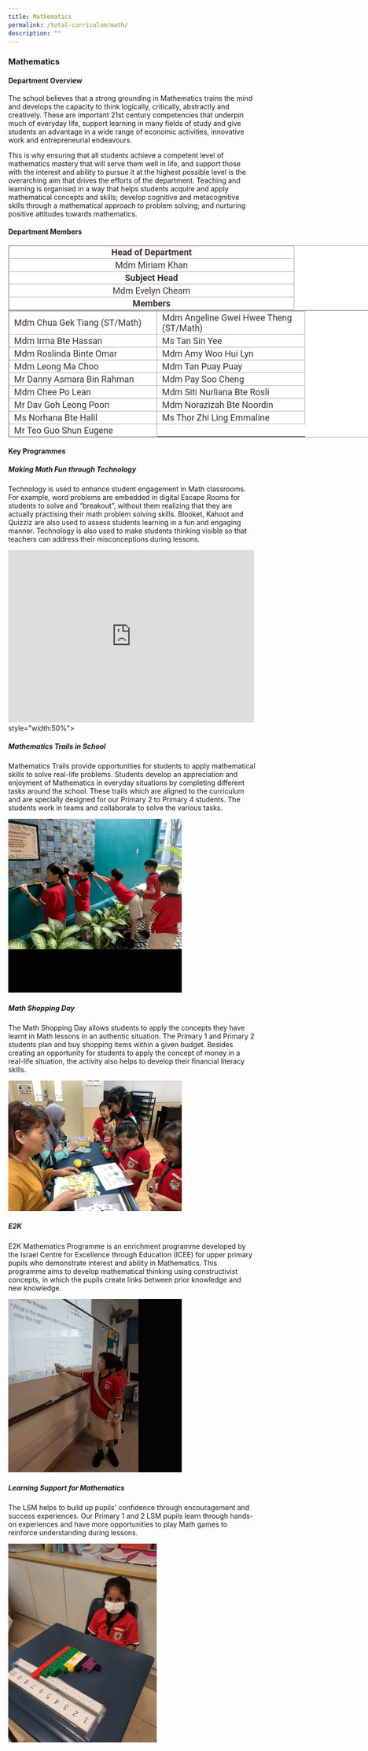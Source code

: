 ```yaml
---
title: Mathematics
permalink: /total-curriculum/math/
description: ""
---
```

### Mathematics

#### Department Overview
The school believes that a strong grounding in Mathematics trains the mind and develops the capacity to think logically, critically, abstractly and creatively. These are important 21st century competencies that underpin much of everyday life, support learning in many fields of study and give students an advantage in a wide range of economic activities, innovative work and entrepreneurial endeavours.

This is why ensuring that all students achieve a competent level of mathematics mastery that will serve them well in life, and support those with the interest and ability to pursue it at the highest possible level is the overarching aim that drives the efforts of the department. Teaching and learning is organised in a way that helps students acquire and apply mathematical concepts and skills; develop cognitive and metacognitive skills through a mathematical approach to problem solving; and nurturing positive attitudes towards mathematics.

#### Department Members

<table style="margin: auto; outline: 0px; padding: 0px; border-collapse: collapse; clear: both; border: 1px solid rgb(170, 170, 170); text-align: justify; color: rgb(61, 51, 47); font-family: Roboto, sans-serif; font-size: 18px; font-style: normal; font-variant-ligatures: normal; font-variant-caps: normal; font-weight: 400; letter-spacing: normal; orphans: 2; text-transform: none; white-space: normal; widows: 2; word-spacing: 0px; -webkit-text-stroke-width: 0px; background-color: rgb(255, 255, 255); text-decoration-thickness: initial; text-decoration-style: initial; text-decoration-color: initial; width: 760px;" class="ive_eobj_center iveo_table ives_tab_simple3"><tbody style="margin: 0px; outline: 0px; padding: 0px; text-align: justify;"><tr style="margin: 0px; outline: 0px; padding: 0px; text-align: justify;"><td style="margin: 0px; outline: 0px; padding: 2px; text-align: center; border: 1px solid rgb(170, 170, 170);" width="575" colspan="2"><b style="margin: 0px; outline: 0px; padding: 0px; text-align: justify;">Head of Department<br style="margin: 0px; outline: 0px; padding: 0px; text-align: justify;"></b></td></tr><tr style="margin: 0px; outline: 0px; padding: 0px; text-align: justify;"><td style="margin: 0px; outline: 0px; padding: 2px; text-align: center; border: 1px solid rgb(170, 170, 170);" width="575" colspan="2">Mdm Miriam Khan<br style="margin: 0px; outline: 0px; padding: 0px; text-align: justify;"></td></tr><tr style="margin: 0px; outline: 0px; padding: 0px; text-align: justify;"><td style="margin: 0px; outline: 0px; padding: 2px; text-align: center; border: 1px solid rgb(170, 170, 170);" width="575" colspan="2"><b style="margin: 0px; outline: 0px; padding: 0px; text-align: justify;">Subject Head<br style="margin: 0px; outline: 0px; padding: 0px; text-align: justify;"></b></td></tr><tr style="margin: 0px; outline: 0px; padding: 0px; text-align: justify;"><td style="margin: 0px; outline: 0px; padding: 2px; text-align: center; border: 1px solid rgb(170, 170, 170);" width="575" colspan="2">Mdm Evelyn Cheam<br style="margin: 0px; outline: 0px; padding: 0px; text-align: justify;"></td></tr><tr style="margin: 0px; outline: 0px; padding: 0px; text-align: justify;"><td style="margin: 0px; outline: 0px; padding: 2px; text-align: center; border: 1px solid rgb(170, 170, 170);" width="575" colspan="2"><b style="margin: 0px; outline: 0px; padding: 0px; text-align: justify;">Members</b></td></tr></tbody></table><table style="margin: auto; outline: 0px; padding: 0px; border-collapse: collapse; clear: both; border: 1px solid rgb(170, 170, 170); text-align: justify; color: rgb(61, 51, 47); font-family: Roboto, sans-serif; font-size: 18px; font-style: normal; font-variant-ligatures: normal; font-variant-caps: normal; font-weight: 400; letter-spacing: normal; orphans: 2; text-transform: none; white-space: normal; widows: 2; word-spacing: 0px; -webkit-text-stroke-width: 0px; background-color: rgb(255, 255, 255); text-decoration-thickness: initial; text-decoration-style: initial; text-decoration-color: initial; width: 760px;" class="ive_eobj_center iveo_table ives_tab_simple3"><tbody style="margin: 0px; outline: 0px; padding: 0px; text-align: justify;"><tr style="margin: 0px; outline: 0px; padding: 0px; text-align: justify;"><td style="margin: 0px; outline: 0px; padding: 2px 2px 2px 10px; text-align: left; border: 1px solid rgb(170, 170, 170);" width="288">Mdm Chua Gek Tiang (ST/Math)<br style="margin: 0px; outline: 0px; padding: 0px; text-align: justify;"></td><td style="margin: 0px; outline: 0px; padding: 2px 2px 2px 10px; text-align: left; border: 1px solid rgb(170, 170, 170);" width="288">Mdm Angeline Gwei Hwee Theng (ST/Math)<br style="margin: 0px; outline: 0px; padding: 0px; text-align: justify;"></td></tr><tr style="margin: 0px; outline: 0px; padding: 0px; text-align: justify;"><td style="margin: 0px; outline: 0px; padding: 2px 2px 2px 10px; text-align: left; border: 1px solid rgb(170, 170, 170);" width="288">Mdm Irma Bte Hassan<br style="margin: 0px; outline: 0px; padding: 0px; text-align: justify;"></td><td style="margin: 0px; outline: 0px; padding: 2px 2px 2px 10px; text-align: left; border: 1px solid rgb(170, 170, 170);" width="288">Ms Tan Sin Yee<br style="margin: 0px; outline: 0px; padding: 0px; text-align: justify;"></td></tr><tr style="margin: 0px; outline: 0px; padding: 0px; text-align: justify;"><td style="margin: 0px; outline: 0px; padding: 2px 2px 2px 10px; text-align: left; border: 1px solid rgb(170, 170, 170);" width="288">Mdm Roslinda Binte Omar<br style="margin: 0px; outline: 0px; padding: 0px; text-align: justify;"></td><td style="margin: 0px; outline: 0px; padding: 2px 2px 2px 10px; text-align: left; border: 1px solid rgb(170, 170, 170);" width="288">Mdm Amy Woo Hui Lyn<br style="margin: 0px; outline: 0px; padding: 0px; text-align: justify;"></td></tr><tr style="margin: 0px; outline: 0px; padding: 0px; text-align: justify;"><td style="margin: 0px; outline: 0px; padding: 2px 2px 2px 10px; text-align: left; border: 1px solid rgb(170, 170, 170);" width="288">Mdm Leong Ma Choo<br style="margin: 0px; outline: 0px; padding: 0px; text-align: justify;"></td><td style="margin: 0px; outline: 0px; padding: 2px 2px 2px 10px; text-align: left; border: 1px solid rgb(170, 170, 170);" width="288">Mdm Tan Puay Puay<br style="margin: 0px; outline: 0px; padding: 0px; text-align: justify;"></td></tr><tr style="margin: 0px; outline: 0px; padding: 0px; text-align: justify;"><td style="margin: 0px; outline: 0px; padding: 2px 2px 2px 10px; text-align: left; border: 1px solid rgb(170, 170, 170);" width="288">Mr Danny Asmara Bin Rahman<br style="margin: 0px; outline: 0px; padding: 0px; text-align: justify;"></td><td style="margin: 0px; outline: 0px; padding: 2px 2px 2px 10px; text-align: left; border: 1px solid rgb(170, 170, 170);" width="288">Mdm Pay Soo Cheng<br style="margin: 0px; outline: 0px; padding: 0px; text-align: justify;"></td></tr><tr style="margin: 0px; outline: 0px; padding: 0px; text-align: justify;"><td style="margin: 0px; outline: 0px; padding: 2px 2px 2px 10px; text-align: left; border: 1px solid rgb(170, 170, 170);" width="288">Mdm Chee Po Lean<br style="margin: 0px; outline: 0px; padding: 0px; text-align: justify;"></td><td style="margin: 0px; outline: 0px; padding: 2px 2px 2px 10px; text-align: left; border: 1px solid rgb(170, 170, 170);" width="288">Mdm Siti Nurliana Bte Rosli<br style="margin: 0px; outline: 0px; padding: 0px; text-align: justify;"></td></tr><tr style="margin: 0px; outline: 0px; padding: 0px; text-align: justify;"><td style="margin: 0px; outline: 0px; padding: 2px 2px 2px 10px; text-align: left; border: 1px solid rgb(170, 170, 170);" width="288">Mr Dav Goh Leong Poon<br style="margin: 0px; outline: 0px; padding: 0px; text-align: justify;"></td><td style="margin: 0px; outline: 0px; padding: 2px 2px 2px 10px; text-align: left; border: 1px solid rgb(170, 170, 170);" width="288">Mdm Norazizah Bte Noordin<br style="margin: 0px; outline: 0px; padding: 0px; text-align: justify;"></td></tr><tr style="margin: 0px; outline: 0px; padding: 0px; text-align: justify;"><td style="margin: 0px; outline: 0px; padding: 2px 2px 2px 10px; text-align: left; border: 1px solid rgb(170, 170, 170);" width="288">Ms Norhana Bte Halil<br style="margin: 0px; outline: 0px; padding: 0px; text-align: justify;"></td><td style="margin: 0px; outline: 0px; padding: 2px 2px 2px 10px; text-align: left; border: 1px solid rgb(170, 170, 170);" width="288">Ms Thor Zhi Ling Emmaline<br style="margin: 0px; outline: 0px; padding: 0px; text-align: justify;"></td></tr><tr style="margin: 0px; outline: 0px; padding: 0px; text-align: justify;"><td style="margin: 0px; outline: 0px; padding: 2px 2px 2px 10px; text-align: left; border: 1px solid rgb(170, 170, 170);" width="288">Mr Teo Guo Shun Eugene</td></tr></tbody></table>

#### Key Programmes

##### Making Math Fun through Technology
Technology is used to enhance student engagement in Math classrooms. For example, word problems are embedded in digital Escape Rooms for students to solve and “breakout”, without them realizing that they are actually practising their math problem solving skills. Blooket, Kahoot and Quizziz are also used to assess students learning in a fun and engaging manner. Technology is also used to make students thinking visible so that teachers can address their misconceptions during lessons.

<iframe allowfullscreen="true" height="350" width="500" frameborder="0" src="https://docs.google.com/presentation/d/e/2PACX-1vQY0IAX2ml4waN1IHo3Do6m2DSGKlB9_NgOAPQVT-I5rP0A2AmGfLHUpnVktgTDZJ9ciHM94Uch4zig/embed?start=true&amp;loop=true&amp;delayms=3000"></iframe>
     style="width:50%"&gt;

##### Mathematics Trails in School
Mathematics Trails provide opportunities for students to apply mathematical skills to solve real-life problems. Students develop an appreciation and enjoyment of Mathematics in everyday situations by completing different tasks around the school. These trails which are aligned to the curriculum and are specially designed for our Primary 2 to Primary 4 students. The students work in teams and collaborate to solve the various tasks.

<img style="width:70%" src="/images/math%20trail.gif">

##### Math Shopping Day
The Math Shopping Day allows students to apply the concepts they have learnt in Math lessons in an authentic situation. The Primary 1 and Primary 2 students plan and buy shopping items within a given budget. Besides creating an opportunity for students to apply the concept of money in a real-life situation, the activity also helps to develop their financial literacy skills.

<img style="width:70%" src="/images/math%20shopping%20day.gif">

##### E2K
E2K Mathematics Programme is an enrichment programme developed by the Israel Centre for Excellence through Education (ICEE) for upper primary pupils who demonstrate interest and ability in Mathematics. This programme aims to develop mathematical thinking using constructivist concepts, in which the pupils create links between prior knowledge and new knowledge.

<img style="width:70%" src="/images/e2k%20math%20programme.gif">

##### Learning Support for Mathematics
The LSM helps to build up pupils' confidence through encouragement and success experiences. Our Primary 1 and 2 LSM pupils learn through hands-on experiences and have more opportunities to play Math games to reinforce understanding during lessons.

<img style="width:60%" src="/images/math%20learning%20support.gif">